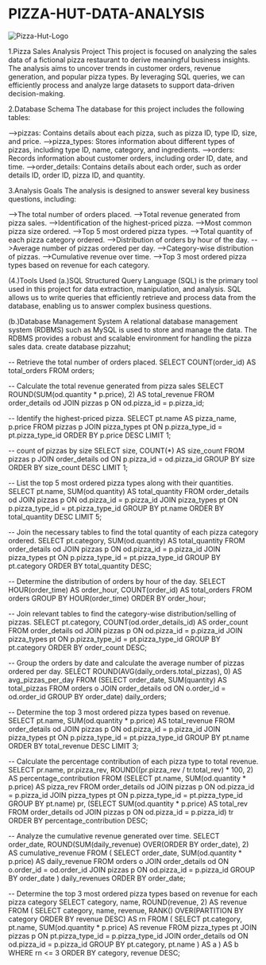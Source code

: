 # PIZZA-HUT-DATA-ANALYSIS
![Pizza-Hut-Logo](https://github.com/user-attachments/assets/21d97493-b874-4fef-a023-8425e5ff3544)



1.Pizza Sales Analysis Project
This project is focused on analyzing the sales data of a fictional pizza restaurant to derive meaningful business insights. The analysis aims to uncover trends in customer orders, revenue generation, and popular pizza types. By leveraging SQL queries, we can efficiently process and analyze large datasets to support data-driven decision-making.


2.Database Schema
The database for this project includes the following tables:

-->pizzas: Contains details about each pizza, such as pizza ID, type ID, size, and price.
-->pizza_types: Stores information about different types of pizzas, including type ID, name, category, and ingredients.
-->orders: Records information about customer orders, including order ID, date, and time.
-->order_details: Contains details about each order, such as order details ID, order ID, pizza ID, and quantity.

3.Analysis Goals
The analysis is designed to answer several key business questions, including:

-->The total number of orders placed.
-->Total revenue generated from pizza sales.
-->Identification of the highest-priced pizza.
-->Most common pizza size ordered.
-->Top 5 most ordered pizza types.
-->Total quantity of each pizza category ordered.
-->Distribution of orders by hour of the day.
-->Average number of pizzas ordered per day.
-->Category-wise distribution of pizzas.
-->Cumulative revenue over time.
-->Top 3 most ordered pizza types based on revenue for each category.

(4.)Tools Used
(a.)SQL
Structured Query Language (SQL) is the primary tool used in this project for data extraction, manipulation, and analysis. SQL allows us to write queries that efficiently retrieve and process data from the database, enabling us to answer complex business questions.

(b.)Database Management System
A relational database management system (RDBMS) such as MySQL  is used to store and manage the data. The RDBMS provides a robust and scalable environment for handling the pizza sales data.
create database pizzahut;

-- Retrieve the total number of orders placed.
SELECT 
    COUNT(order_id) AS total_orders
FROM
    orders;
    
-- Calculate the total revenue generated from pizza sales
SELECT 
    ROUND(SUM(od.quantity * p.price), 2) AS total_revenue
FROM
    order_details od
JOIN
    pizzas p ON od.pizza_id = p.pizza_id;
    
-- Identify the highest-priced pizza.
SELECT 
    pt.name AS pizza_name, p.price
FROM
    pizzas p
        JOIN
    pizza_types pt ON p.pizza_type_id = pt.pizza_type_id
ORDER BY p.price DESC
LIMIT 1;    
 
-- count of pizzas by size
SELECT 
    size, COUNT(*) AS size_count
FROM
    pizzas p
        JOIN
    order_details od ON p.pizza_id = od.pizza_id
GROUP BY size
ORDER BY size_count DESC
LIMIT 1;

 --  List the top 5 most ordered pizza types along with their quantities.
SELECT 
    pt.name, SUM(od.quantity) AS total_quantity
FROM
    order_details od
        JOIN
    pizzas p ON od.pizza_id = p.pizza_id
        JOIN
    pizza_types pt ON p.pizza_type_id = pt.pizza_type_id
GROUP BY pt.name
ORDER BY total_quantity DESC
LIMIT 5;

-- Join the necessary tables to find the total quantity of each pizza category ordered.
SELECT 
    pt.category, SUM(od.quantity) AS total_quantity
FROM
    order_details od
        JOIN
    pizzas p ON od.pizza_id = p.pizza_id
        JOIN
    pizza_types pt ON p.pizza_type_id = pt.pizza_type_id
GROUP BY pt.category
ORDER BY total_quantity DESC;

-- Determine the distribution of orders by hour of the day.
SELECT 
    HOUR(order_time) AS order_hour,
    COUNT(order_id) AS total_orders
FROM
    orders
GROUP BY HOUR(order_time)
ORDER BY order_hour;

-- Join relevant tables to find the category-wise distribution/selling of pizzas.
SELECT 
    pt.category, COUNT(od.order_details_id) AS order_count
FROM
    order_details od
        JOIN
    pizzas p ON od.pizza_id = p.pizza_id
        JOIN
    pizza_types pt ON p.pizza_type_id = pt.pizza_type_id
GROUP BY pt.category
ORDER BY order_count DESC;

-- Group the orders by date and calculate the average number of pizzas ordered per day.
SELECT 
    ROUND(AVG(daily_orders.total_pizzas), 0) AS avg_pizzas_per_day
FROM
    (SELECT 
        order_date, SUM(quantity) AS total_pizzas
    FROM
        orders o
    JOIN order_details od ON o.order_id = od.order_id
    GROUP BY order_date) daily_orders;
    
--  Determine the top 3 most ordered pizza types based on revenue.
SELECT 
    pt.name, SUM(od.quantity * p.price) AS total_revenue
FROM
    order_details od
        JOIN
    pizzas p ON od.pizza_id = p.pizza_id
        JOIN
    pizza_types pt ON p.pizza_type_id = pt.pizza_type_id
GROUP BY pt.name
ORDER BY total_revenue DESC
LIMIT 3;
    
-- Calculate the percentage contribution of each pizza type to total revenue.
SELECT 
    pr.name,
    pr.pizza_rev,
    ROUND((pr.pizza_rev / tr.total_rev) * 100, 2) AS percentage_contribution
FROM
    (SELECT 
        pt.name, SUM(od.quantity * p.price) AS pizza_rev
    FROM
        order_details od
    JOIN pizzas p ON od.pizza_id = p.pizza_id
    JOIN pizza_types pt ON p.pizza_type_id = pt.pizza_type_id
    GROUP BY pt.name) pr,
    (SELECT 
        SUM(od.quantity * p.price) AS total_rev
    FROM
        order_details od
    JOIN pizzas p ON od.pizza_id = p.pizza_id) tr
ORDER BY percentage_contribution DESC;  

-- Analyze the cumulative revenue generated over time.
SELECT 
    order_date, 
    ROUND(SUM(daily_revenue) OVER(ORDER BY order_date), 2) AS cumulative_revenue
FROM (
    SELECT 
        order_date, 
        SUM(od.quantity * p.price) AS daily_revenue
    FROM 
        orders o
    JOIN 
        order_details od ON o.order_id = od.order_id
    JOIN 
        pizzas p ON od.pizza_id = p.pizza_id
    GROUP BY 
        order_date
) daily_revenues
ORDER BY 
    order_date;
    
-- Determine the top 3 most ordered pizza types based on revenue for each pizza category
SELECT category, name, ROUND(revenue, 2) AS revenue
FROM (
    SELECT 
        category,
        name,
        revenue,
        RANK() OVER(PARTITION BY category ORDER BY revenue DESC) AS rn
    FROM (
        SELECT 
            pt.category, 
            pt.name, 
            SUM(od.quantity * p.price) AS revenue
        FROM 
            pizza_types pt
        JOIN 
            pizzas p ON pt.pizza_type_id = p.pizza_type_id
        JOIN 
            order_details od ON od.pizza_id = p.pizza_id
        GROUP BY 
            pt.category, pt.name
    ) AS a
) AS b
WHERE rn <= 3
ORDER BY category, revenue DESC;     
